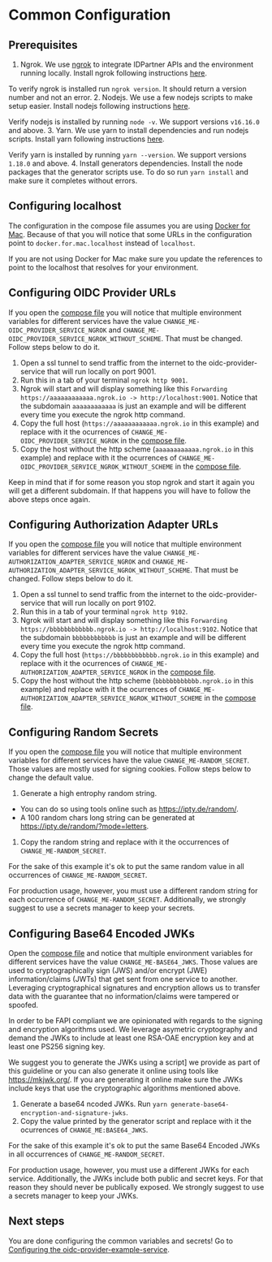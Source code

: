 # Common Configuration

## Prerequisites
1. Ngrok. We use [ngrok](https://ngrok.com/) to integrate IDPartner APIs and the environment running locally. Install ngrok following instructions [here](https://ngrok.com/download).

  To verify ngrok is installed run `ngrok version`. It should return a version number and not an error.
2. Nodejs. We use a few nodejs scripts to make setup easier. Install nodejs following instructions [here](https://nodejs.org/en/download/).

  Verify nodejs is installed by running `node -v`. We support versions `v16.16.0` and above.
3. Yarn. We use yarn to install dependencies and run nodejs scripts. Install yarn following instructions [here](https://classic.yarnpkg.com/lang/en/docs/install/#mac-stable).

  Verify yarn is installed by running `yarn --version`. We support versions `1.18.0` and above.
4. Install generators dependencies. Install the node packages that the generator scripts use. To do so run `yarn install` and make sure it completes without errors.

## Configuring localhost
The configuration in the compose file assumes you are using [Docker for Mac](https://docs.docker.com/desktop/install/mac-install/). Because of that you will notice that some URLs in the configuration point to `docker.for.mac.localhost` instead of `localhost`.

If you are not using Docker for Mac make sure you update the references to point to the localhost that resolves for your environment.

## Configuring OIDC Provider URLs
If you open the [compose file](docker-compose.yml) you will notice that multiple environment variables for different services have the value `CHANGE_ME-OIDC_PROVIDER_SERVICE_NGROK` and `CHANGE_ME-OIDC_PROVIDER_SERVICE_NGROK_WITHOUT_SCHEME`. That must be changed. Follow steps below to do it.

1. Open a ssl tunnel to send traffic from the internet to the oidc-provider-service that will run locally on port 9001.
  1. Run this in a tab of your terminal `ngrok http 9001`.
  1. Ngrok will start and will display something like this `Forwarding  https://aaaaaaaaaaaa.ngrok.io -> http://localhost:9001`. Notice that the subdomain `aaaaaaaaaaaa` is just an example and will be different every time you execute the ngrok http command.
1. Copy the full host (`https://aaaaaaaaaaaa.ngrok.io` in this example) and replace with it the ocurrences of `CHANGE_ME-OIDC_PROVIDER_SERVICE_NGROK` in the [compose file](docker-compose.yml).
1. Copy the host without the http scheme (`aaaaaaaaaaaa.ngrok.io` in this example) and replace with it the ocurrences of `CHANGE_ME-OIDC_PROVIDER_SERVICE_NGROK_WITHOUT_SCHEME` in the [compose file](docker-compose.yml).

Keep in mind that if for some reason you stop ngrok and start it again you will get a different subdomain. If that happens you will have to follow the above steps once again.

## Configuring Authorization Adapter URLs
If you open the [compose file](docker-compose.yml) you will notice that multiple environment variables for different services have the value `CHANGE_ME-AUTHORIZATION_ADAPTER_SERVICE_NGROK` and `CHANGE_ME-AUTHORIZATION_ADAPTER_SERVICE_NGROK_WITHOUT_SCHEME`. That must be changed. Follow steps below to do it.

1. Open a ssl tunnel to send traffic from the internet to the oidc-provider-service that will run locally on port 9102.
  1. Run this in a tab of your terminal `ngrok http 9102`.
  1. Ngrok will start and will display something like this `Forwarding  https://bbbbbbbbbbbb.ngrok.io -> http://localhost:9102`. Notice that the subdomain `bbbbbbbbbbbb` is just an example and will be different every time you execute the ngrok http command.
1. Copy the full host (`https://bbbbbbbbbbbb.ngrok.io` in this example) and replace with it the ocurrences of `CHANGE_ME-AUTHORIZATION_ADAPTER_SERVICE_NGROK` in the [compose file](docker-compose.yml).
1. Copy the host without the http scheme (`bbbbbbbbbbbb.ngrok.io` in this example) and replace with it the ocurrences of `CHANGE_ME-AUTHORIZATION_ADAPTER_SERVICE_NGROK_WITHOUT_SCHEME` in the [compose file](docker-compose.yml).

## Configuring Random Secrets
If you open the [compose file](docker-compose.yml) you will notice that multiple environment variables for different services have the value `CHANGE_ME-RANDOM_SECRET`. Those values are mostly used for signing cookies. Follow steps below to change the default value.

1. Generate a high entrophy random string.
  - You can do so using tools online such as https://ipty.de/random/.
  - A 100 random chars long string can be generated at https://ipty.de/random/?mode=letters.
1. Copy the random string and replace with it the occurrences of `CHANGE_ME-RANDOM_SECRET`.

For the sake of this example it's ok to put the same random value in all occurrences of `CHANGE_ME-RANDOM_SECRET`.

For production usage, however, you must use a different random string for each occurrence of `CHANGE_ME-RANDOM_SECRET`. Additionally, we strongly suggest to use a secrets manager to keep your secrets.


## Configuring Base64 Encoded JWKs
Open the [compose file](docker-compose.yml) and notice that multiple environment variables for different services have the value `CHANGE_ME-BASE64_JWKS`. Those values are used to cryptographically sign (JWS) and/or encrypt (JWE) information/claims (JWTs) that get sent from one service to another. Leveraging cryptographical signatures and encryption allows us to transfer data with the guarantee that no information/claims were tampered or spoofed.

In order to be FAPI compliant we are opinionated with regards to the signing and encryption algorithms used. We leverage asymetric cryptography and demand the JWKs to include at least one RSA-OAE encryption key and at least one PS256 signing key.

We suggest you to generate the JWKs using a script] we provide as part of this guideline or you can also generate it online using tools like https://mkjwk.org/. If you are generating it online make sure the JWKs include keys that use the cryptographic algorithms mentioned above.

1. Generate a base64 ncoded JWKs. Run `yarn generate-base64-encryption-and-signature-jwks`.
1. Copy the value printed by the generator script and replace with it the ocurrences of `CHANGE_ME:BASE64_JWKS`.

For the sake of this example it's ok to put the same Base64 Encoded JWKs in all occurrences of `CHANGE_ME-RANDOM_SECRET`.

For production usage, however, you must use a different JWKs for each service. Additionally, the JWKs include both public and secret keys. For that reason they should never be publically exposed. We strongly suggest to use a secrets manager to keep your JWKs.

## Next steps
You are done configuring the common variables and secrets! Go to [Configuring the oidc-provider-example-service](docs/configuring-oidc-provider-example-service.md).
